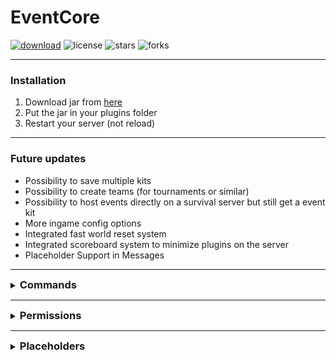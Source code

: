 # EventCore

[![download](https://img.shields.io/github/downloads/VertrauterDavid/EventCore/total?style=for-the-badge)](https://github.com/VertrauterDavid/EventCore/releases/latest)
![license](https://img.shields.io/github/license/VertrauterDavid/EventCore?style=for-the-badge)
![stars](https://img.shields.io/github/stars/VertrauterDavid/EventCore?style=for-the-badge)
![forks](https://img.shields.io/github/forks/VertrauterDavid/EventCore?style=for-the-badge)

<hr>

### Installation
1. Download jar from [here](https://github.com/VertrauterDavid/EventCore/releases/latest)
2. Put the jar in your plugins folder
3. Restart your server (not reload)

<hr>

### Future updates
- Possibility to save multiple kits
- Possibility to create teams (for tournaments or similar)
- Possibility to host events directly on a survival server but still get a event kit
- More ingame config options
- Integrated fast world reset system
- Integrated scoreboard system to minimize plugins on the server
- Placeholder Support in Messages

<hr>

<details>
    <summary><h3 style="display: inline;">Commands</h3></summary>

| Command                        | Action                                                  |
|--------------------------------|:--------------------------------------------------------|
| `/event start`                 | Start the event                                         |
| `/event stop <winner>`         | Stop the event                                          |
| `/event drop`                  | Drop with the commands defined in the config.yml        |
| `/event autoBorder <on / off>` | Toggle AutoBorder                                       |
| `/event settings`              | Settings GUI                                            |
| `/event kickspec`              | Kick all spectators                                     |
| `/event kickall`               | Kick all players (exclude players with `event.command`) |
| `/event clearall`              | Clear all player inventories                            |
| `/kit <player>`                | Give a player the saved kit                             |
| `/kit *`                       | Give all players the saved kit                          |
| `/revive <player>`             | Revive a player                                         |
| `/revive *`                    | Revive all players who are not in gamemode 0            |
| `/announce <message>`          | Announce a message                                      |
| `/spawn`                       | Teleport to the spawn                                   |

</details>

<hr>

<details>
    <summary><h3 style="display: inline;">Permissions</h3></summary>

| Permissions           |                                                                                        |
|-----------------------|:---------------------------------------------------------------------------------------|
| `event.bypass`        | Disables protect while not started (break blocks, place blocks, interact, hit players) |
| `event.command`       | Use /event                                                                             |
| `event.spawn`         | Use /spawn                                                                             |

</details>

<hr>

<details>
    <summary><h3 style="display: inline;">Placeholders</h3></summary>

| Placeholder          | Description                                       | Example |
|:---------------------|:--------------------------------------------------|:--------|
| `%eventcore_total%`  | Total players online                              | 12      |
| `%eventcore_alive%`  | Total players alive (players in gamemode 0)       | 4       |
| `%eventcore_kills%`  | Kills of the player                               | 6       |
| `%eventcore_deaths%` | Deaths of the player                              | 3       |
| `%eventcore_kd%`     | K/D of the player                                 | 2.00    |
| `%eventcore_totems%` | Totem count of the player                         | 8       |
| `%eventcore_border%` | Current border size of the world the player is on | 30      |
| `%eventcore_ping%`   | Ping of the player                                | 18ms    |
| `%eventcore_tps%`    | Server TPS (via [Spark](https://spark.lucko.me/)) | 20.00   |

</details>
